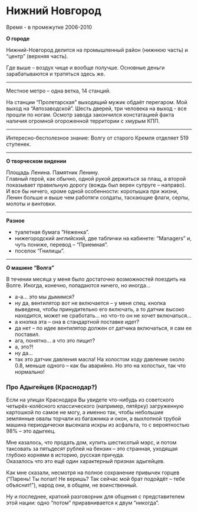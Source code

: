 # Нижний Новгород
Время - в промежутке 2006-2010

  
  
**О городе**  
  
Нижний-Новгород делится на промышленный район (нижнюю часть) и “центр” (верхняя часть).  
  
Где выше – воздух чище и вообще получше. Основные деньги зарабатываются и тратяться здесь же.  
  
***  
  
Местное метро – одна ветка, 14 станций.  
  
На станции “Пролетарская” выходящий мужик обдаёт перегаром. Мой выход на “Автозаводской”. Шесть дверей, три человека на выход - все прошли по ногам. Осмотр завода закончился констатацией факта наличия огромной огороженной территории с хмурым КПП.  
  
***  
  
Интересно-бесполезное знание: Волгу от старого Кремля отделяет 519 ступенек.  
  
***  
  
**О творческом видении**  
  
Площадь Ленина. Памятник Ленину.  
Главный герой, как обычно, одной рукой держиться за плащ, а второй показывает правильную дорогу (вождь был верен супруге – направо).  
И все бы ничего, кроме одной особенности: коротышка при жизни, Ленин больше и выше чем работяги солдаты, таскающие флаги, серпы, молоты и винтовки.  
  
***  
  
**Разное**  
  
- туалетная бумага “Неженка”.  
- нижегородский английский, две таблички на кабинете: “Managers” и, чуть пониже, перевод – “Приемная”.  
- поселок “Гнилицы”.  
  
***  
  
**О машине “Волга”**  
  
В течении месяца у меня было достаточно возможностей поездить на Волге. Иногда, конечно, попадаются ничего, но иногда…  
  
- а-а… это мы дымимся?  
- ну да, вентилятор вот не включается – у меня спец. кнопка выведена, чтобы принудительно его включать, а то датчик высоко находится, может не сработать… но что-то он не хочет включаться…  
- а кнопка эта – она в стандартной поставке идет?  
- да нет – по идее вентилятор должен от датчика включаться, я сам ее поставил.  
- ага, понятно… а что это пищит?  
- а, это?!  
- ну да…  
- так это датчик давления масла! На холостом ходу давление около 0.8, меньше одного – как бы аварийно. Но это на холостых, так что нормально!  

### Про Адыгейцев (Краснодар?)

Если на улицах Краснодара Вы увидете что-нибудь из советского четырёх-колёсного классического (например, пятёрку) загруженную картошкой по самое не могу, а именно так, чтобы небольшие землянные овалы торчали из багажника и окон, а выхлопной трубой машина периодически высекала искры из асфальта, то с вероятностью 98% – это адыгеец.  
  
Мне казалось, что продать дом, купить шестисотый мэрс, и потом таксовать за пятьдесят рублей на бензин – это странная, уходящая глубоко корнями в историю, русская причуда.  
Оказалось что это ещё один характерный признак адыгейцев.  
  
Как мне сказали, несмотря на полное сохранение привычек горцев (”Парень! Ты попал! Не веришь? Так сейчас мой брат подойдёт – тебе объяснит!”), народ они, в общем, не воинственный.  
  
Ну и последнее, краткий разговорник для общения с представителем этой нации: одно “потом” приравнивается к двум “никогда”.